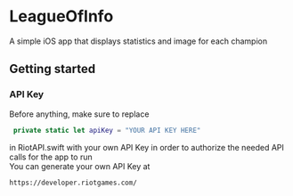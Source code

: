 # LeagueOfInfo
A simple iOS app that displays statistics and image for each champion

## Getting started
### API Key
Before anything, make sure to replace 
```Swift
 private static let apiKey = "YOUR API KEY HERE"
```
in RiotAPI.swift with your own API Key in order to authorize the needed API calls for the app to run <br />
You can generate your own API Key at
```
https://developer.riotgames.com/
```
